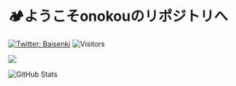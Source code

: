 # 🏕ようこそonokouのリポジトリへ

[![Twitter: Baisenki](https://img.shields.io/twitter/follow/Baisenki?style=social)](https://twitter.com/Baisenki)
![Visitors](https://visitor-badge.glitch.me/badge?page_id=onokou&left_color=gray&right_color=blue)
 
![](https://github-profile-summary-cards.vercel.app/api/cards/profile-details?username=onokou&theme=vue)
 
![GitHub Stats](https://github-readme-stats.vercel.app/api?username=onokou&show_icons=true)
 
